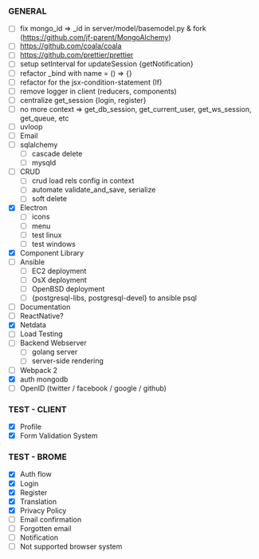 ### GENERAL

- [ ] fix mongo_id => _id in server/model/basemodel.py & fork (https://github.com/jf-parent/MongoAlchemy)
- [ ] https://github.com/coala/coala
- [ ] https://github.com/prettier/prettier
- [ ] setup setInterval for updateSession {getNotification}
- [ ] refactor _bind with name = () => {}
- [ ] refactor for the jsx-condition-statement (If)
- [ ] remove logger in client (reducers, components)
- [ ] centralize get_session {login, register}
- [ ] no more context => get_db_session, get_current_user, get_ws_session, get_queue, etc
- [ ] uvloop
- [ ] Email
- [ ] sqlalchemy
  - [ ] cascade delete
  - [ ] mysqld
- [ ] CRUD
  - [ ] crud load rels config in context
  - [ ] automate validate_and_save, serialize
  - [ ] soft delete
- [x] Electron
  - [ ] icons
  - [ ] menu
  - [ ] test linux
  - [ ] test windows
- [x] Component Library
- [ ] Ansible
    - [ ] EC2 deployment
    - [ ] OsX deployment
    - [ ] OpenBSD deployment
    - [ ] {postgresql-libs, postgresql-devel} to ansible psql
- [ ] Documentation
- [ ] ReactNative?
- [x] Netdata
- [ ] Load Testing
- [ ] Backend Webserver 
    - [ ] golang server
    - [ ] server-side rendering
- [ ] Webpack 2
- [x] auth mongodb
- [ ] OpenID (twitter / facebook / google / github)

### TEST - CLIENT

- [x] Profile
- [x] Form Validation System

### TEST - BROME

- [x] Auth flow
- [x] Login
- [x] Register
- [x] Translation
- [x] Privacy Policy
- [ ] Email confirmation
- [ ] Forgotten email
- [ ] Notification
- [ ] Not supported browser system
